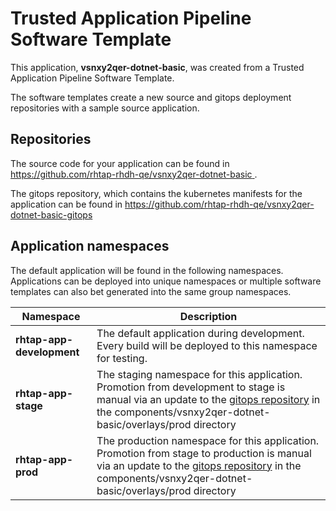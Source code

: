 # Trusted Application Pipeline Software Template

This application, **vsnxy2qer-dotnet-basic**, was created from a Trusted Application Pipeline Software Template.

The software templates create a new source and gitops deployment repositories with a sample source application. 

## Repositories

The source code for your application can be found in [https://github.com/rhtap-rhdh-qe/vsnxy2qer-dotnet-basic ](https://github.com/rhtap-rhdh-qe/vsnxy2qer-dotnet-basic ).
 
The gitops repository, which contains the kubernetes manifests for the application can be found in 
[https://github.com/rhtap-rhdh-qe/vsnxy2qer-dotnet-basic-gitops ](https://github.com/rhtap-rhdh-qe/vsnxy2qer-dotnet-basic-gitops ) 

## Application namespaces 

The default application will be found in the following namespaces. Applications can be deployed into unique namespaces or multiple software templates can also bet generated into the same group namespaces.  

|  Namespace   |  Description   |  
| -------- | -------- |   
| **rhtap-app-development** | The default application during development. Every build will be deployed to this namespace for testing. | 
| **rhtap-app-stage** | The staging namespace for this application. Promotion from development to stage is manual via an update to the [gitops repository](https://github.com/rhtap-rhdh-qe/vsnxy2qer-dotnet-basic-gitops ) in the components/vsnxy2qer-dotnet-basic/overlays/prod directory |  
| **rhtap-app-prod** | The production namespace for this application. Promotion from stage to production is manual via an update to the [gitops repository](https://github.com/rhtap-rhdh-qe/vsnxy2qer-dotnet-basic-gitops ) in the components/vsnxy2qer-dotnet-basic/overlays/prod directory | 